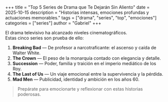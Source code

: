 +++
title = "Top 5 Series de Drama que Te Dejarán Sin Aliento"
date = 2025-10-15
description = "Historias intensas, emociones profundas y actuaciones memorables."
tags = ["drama", "series", "top", "emociones"]
categories = ["series"]
author = "Gabriel"
+++

El drama televisivo ha alcanzado niveles cinematográficos.  
Estas cinco series son prueba de ello:

1. **Breaking Bad** — De profesor a narcotraficante: el ascenso y caída de Walter White.  
2. **The Crown** — El peso de la monarquía contado con elegancia y detalle.  
3. **Succession** — Poder, familia y traición en el imperio mediático de los Roy.  
4. **The Last of Us** — Un viaje emocional entre la supervivencia y la pérdida.  
5. **Mad Men** — Publicidad, identidad y ambición en los años 60.

> Prepárate para emocionarte y reflexionar con estas historias poderosas.
